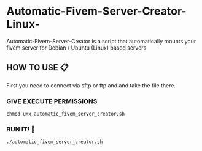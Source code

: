 # Automatic-Fivem-Server-Creator-Linux-
 Automatic-Fivem-Server-Creator is a script that automatically mounts your fivem server for Debian / Ubuntu (Linux) based servers

## HOW TO USE 📋
First you need to connect via sftp or ftp and and take the file there. <br>
### GIVE EXECUTE PERMISSIONS
```
chmod u+x automatic_fivem_server_creator.sh
```
### RUN IT! 🚀 
```
./automatic_fivem_server_creator.sh
```
